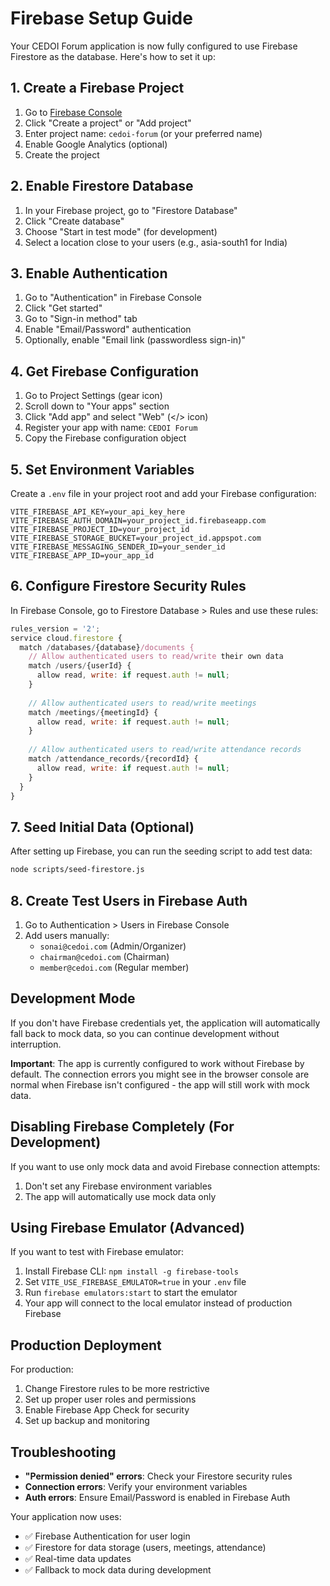 # Firebase Setup Guide

Your CEDOI Forum application is now fully configured to use Firebase Firestore as the database. Here's how to set it up:

## 1. Create a Firebase Project

1. Go to [Firebase Console](https://console.firebase.google.com/)
2. Click "Create a project" or "Add project"
3. Enter project name: `cedoi-forum` (or your preferred name)
4. Enable Google Analytics (optional)
5. Create the project

## 2. Enable Firestore Database

1. In your Firebase project, go to "Firestore Database"
2. Click "Create database"
3. Choose "Start in test mode" (for development)
4. Select a location close to your users (e.g., asia-south1 for India)

## 3. Enable Authentication

1. Go to "Authentication" in Firebase Console
2. Click "Get started"
3. Go to "Sign-in method" tab
4. Enable "Email/Password" authentication
5. Optionally, enable "Email link (passwordless sign-in)"

## 4. Get Firebase Configuration

1. Go to Project Settings (gear icon)
2. Scroll down to "Your apps" section
3. Click "Add app" and select "Web" (</> icon)
4. Register your app with name: `CEDOI Forum`
5. Copy the Firebase configuration object

## 5. Set Environment Variables

Create a `.env` file in your project root and add your Firebase configuration:

```env
VITE_FIREBASE_API_KEY=your_api_key_here
VITE_FIREBASE_AUTH_DOMAIN=your_project_id.firebaseapp.com
VITE_FIREBASE_PROJECT_ID=your_project_id
VITE_FIREBASE_STORAGE_BUCKET=your_project_id.appspot.com
VITE_FIREBASE_MESSAGING_SENDER_ID=your_sender_id
VITE_FIREBASE_APP_ID=your_app_id
```

## 6. Configure Firestore Security Rules

In Firebase Console, go to Firestore Database > Rules and use these rules:

```javascript
rules_version = '2';
service cloud.firestore {
  match /databases/{database}/documents {
    // Allow authenticated users to read/write their own data
    match /users/{userId} {
      allow read, write: if request.auth != null;
    }
    
    // Allow authenticated users to read/write meetings
    match /meetings/{meetingId} {
      allow read, write: if request.auth != null;
    }
    
    // Allow authenticated users to read/write attendance records
    match /attendance_records/{recordId} {
      allow read, write: if request.auth != null;
    }
  }
}
```

## 7. Seed Initial Data (Optional)

After setting up Firebase, you can run the seeding script to add test data:

```bash
node scripts/seed-firestore.js
```

## 8. Create Test Users in Firebase Auth

1. Go to Authentication > Users in Firebase Console
2. Add users manually:
   - `sonai@cedoi.com` (Admin/Organizer)
   - `chairman@cedoi.com` (Chairman)
   - `member@cedoi.com` (Regular member)

## Development Mode

If you don't have Firebase credentials yet, the application will automatically fall back to mock data, so you can continue development without interruption.

**Important**: The app is currently configured to work without Firebase by default. The connection errors you might see in the browser console are normal when Firebase isn't configured - the app will still work with mock data.

## Disabling Firebase Completely (For Development)

If you want to use only mock data and avoid Firebase connection attempts:

1. Don't set any Firebase environment variables
2. The app will automatically use mock data only

## Using Firebase Emulator (Advanced)

If you want to test with Firebase emulator:

1. Install Firebase CLI: `npm install -g firebase-tools`
2. Set `VITE_USE_FIREBASE_EMULATOR=true` in your `.env` file  
3. Run `firebase emulators:start` to start the emulator
4. Your app will connect to the local emulator instead of production Firebase

## Production Deployment

For production:
1. Change Firestore rules to be more restrictive
2. Set up proper user roles and permissions
3. Enable Firebase App Check for security
4. Set up backup and monitoring

## Troubleshooting

- **"Permission denied" errors**: Check your Firestore security rules
- **Connection errors**: Verify your environment variables
- **Auth errors**: Ensure Email/Password is enabled in Firebase Auth

Your application now uses:
- ✅ Firebase Authentication for user login
- ✅ Firestore for data storage (users, meetings, attendance)
- ✅ Real-time data updates
- ✅ Fallback to mock data during development